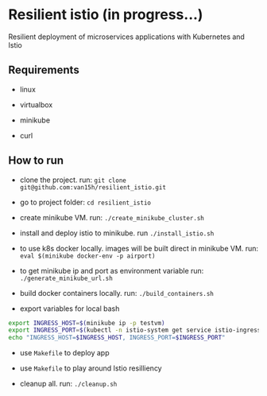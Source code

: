 # Resilient istio (in progress...)

Resilient deployment of microservices applications with Kubernetes and Istio

## Requirements

+ linux

+ virtualbox

+ minikube

+ curl

## How to run

+ clone the project. run: `git clone git@github.com:van15h/resilient_istio.git`

+ go to project folder: `cd resilient_istio`

+ create minikube VM. run: `./create_minikube_cluster.sh`

+ install and deploy istio to minikube. run `./install_istio.sh`

+ to use k8s docker locally. images will be built direct in minikube VM.
    run: `eval $(minikube docker-env -p airport)`

+ to get minikube ip and port as environment variable run: `./generate_minikube_url.sh`

+ build docker containers locally. run: `./build_containers.sh`

+ export variables for local bash

```sh
export INGRESS_HOST=$(minikube ip -p testvm)
export INGRESS_PORT=$(kubectl -n istio-system get service istio-ingressgateway -o jsonpath='{.spec.ports[?(@.name=="http2")].nodePort}')
echo "INGRESS_HOST=$INGRESS_HOST, INGRESS_PORT=$INGRESS_PORT"
```

+ use `Makefile` to deploy app

+ use `Makefile` to play around Istio resilliency

+ cleanup all. run: `./cleanup.sh`
